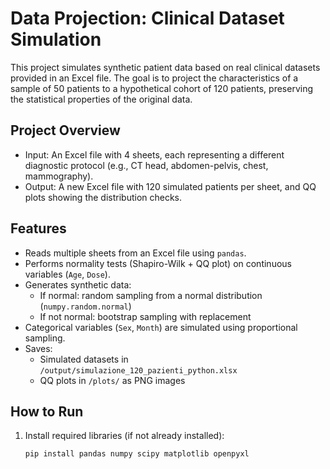 # Data Projection: Clinical Dataset Simulation

This project simulates synthetic patient data based on real clinical datasets provided in an Excel file. The goal is to project the characteristics of a sample of 50 patients to a hypothetical cohort of 120 patients, preserving the statistical properties of the original data.

## Project Overview

- Input: An Excel file with 4 sheets, each representing a different diagnostic protocol (e.g., CT head, abdomen-pelvis, chest, mammography).
- Output: A new Excel file with 120 simulated patients per sheet, and QQ plots showing the distribution checks.

## Features

- Reads multiple sheets from an Excel file using `pandas`.
- Performs normality tests (Shapiro-Wilk + QQ plot) on continuous variables (`Age`, `Dose`).
- Generates synthetic data:
  - If normal: random sampling from a normal distribution (`numpy.random.normal`)
  - If not normal: bootstrap sampling with replacement
- Categorical variables (`Sex`, `Month`) are simulated using proportional sampling.
- Saves:
  - Simulated datasets in `/output/simulazione_120_pazienti_python.xlsx`
  - QQ plots in `/plots/` as PNG images

## How to Run

1. Install required libraries (if not already installed):

   ```bash
   pip install pandas numpy scipy matplotlib openpyxl
